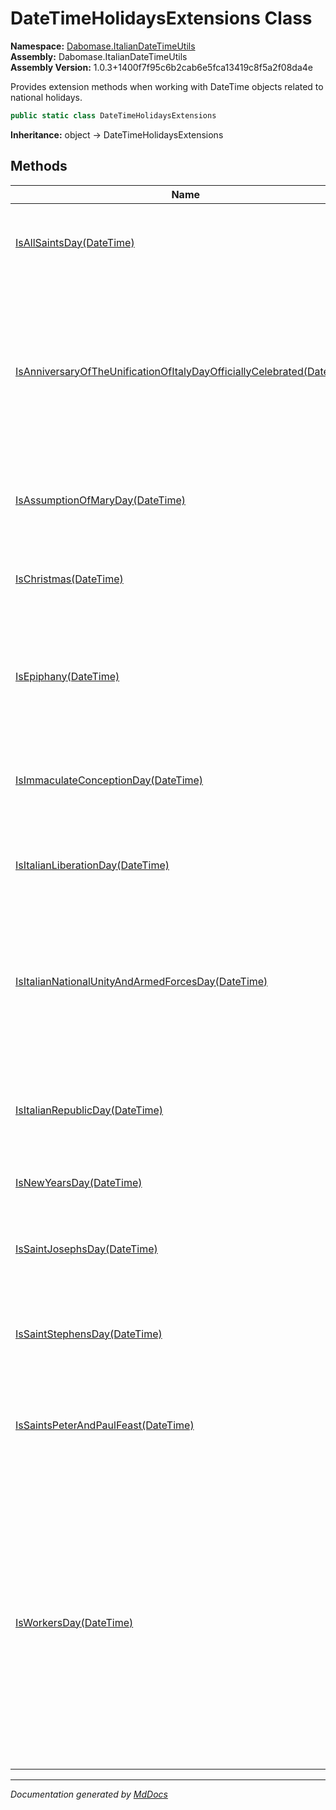 ﻿<!--  
  <auto-generated>   
    The contents of this file were generated by a tool.  
    Changes to this file may be list if the file is regenerated  
  </auto-generated>   
-->

# DateTimeHolidaysExtensions Class

**Namespace:** [Dabomase.ItalianDateTimeUtils](../index.md)  
**Assembly:** Dabomase.ItalianDateTimeUtils  
**Assembly Version:** 1.0.3+1400f7f95c6b2cab6e5fca13419c8f5a2f08da4e

Provides extension methods when working with DateTime objects related to national holidays.

```csharp
public static class DateTimeHolidaysExtensions
```

**Inheritance:** object → DateTimeHolidaysExtensions

## Methods

| Name                                                                                                                                            | Description                                                                                                                                                                                                                      |
| ----------------------------------------------------------------------------------------------------------------------------------------------- | -------------------------------------------------------------------------------------------------------------------------------------------------------------------------------------------------------------------------------- |
| [IsAllSaintsDay(DateTime)](methods/IsAllSaintsDay.md)                                                                                           | Tells if given date is All Saints' Day (i.e. November 1st).                                                                                                                                                                      |
| [IsAnniversaryOfTheUnificationOfItalyDayOfficiallyCelebrated(DateTime)](methods/IsAnniversaryOfTheUnificationOfItalyDayOfficiallyCelebrated.md) | Tells if given date is the Anniversary of the Unification Of Italy: this official celebration occurres on March 17th and every 50 years from 1961 included.                                                                      |
| [IsAssumptionOfMaryDay(DateTime)](methods/IsAssumptionOfMaryDay.md)                                                                             | Tells if given date is Assumption of Mary Day (i.e. August 15th).                                                                                                                                                                |
| [IsChristmas(DateTime)](methods/IsChristmas.md)                                                                                                 | Tells if given date is Christmas Day (i.e. December 25th).                                                                                                                                                                       |
| [IsEpiphany(DateTime)](methods/IsEpiphany.md)                                                                                                   | Tells if given date is Epiphany (i.e. January 6th, excluding occurrences from 1978 to 1984).                                                                                                                                     |
| [IsImmaculateConceptionDay(DateTime)](methods/IsImmaculateConceptionDay.md)                                                                     | Tells if given date is Immaculate Conception Day (i.e. December 8th).                                                                                                                                                            |
| [IsItalianLiberationDay(DateTime)](methods/IsItalianLiberationDay.md)                                                                           | Tells if given date is Italian Liberation Day (i.e. April 25th).                                                                                                                                                                 |
| [IsItalianNationalUnityAndArmedForcesDay(DateTime)](methods/IsItalianNationalUnityAndArmedForcesDay.md)                                         | Tells if given date is Italian National Unity and Armed Forces Day (i.e. November 4th until 1977 excluded).                                                                                                                      |
| [IsItalianRepublicDay(DateTime)](methods/IsItalianRepublicDay.md)                                                                               | Tells if given date is Italian Republic Day (i.e. June 2nd since 1946 excluded).                                                                                                                                                 |
| [IsNewYearsDay(DateTime)](methods/IsNewYearsDay.md)                                                                                             | Tells if given date is New Year's Day.                                                                                                                                                                                           |
| [IsSaintJosephsDay(DateTime)](methods/IsSaintJosephsDay.md)                                                                                     | Tells if given date is Saint Joseph's Day (i.e. March 19th, until 1977 excluded).                                                                                                                                                |
| [IsSaintStephensDay(DateTime)](methods/IsSaintStephensDay.md)                                                                                   | Tells if given date is Saint Stephen's Day (i.e. December 26th).                                                                                                                                                                 |
| [IsSaintsPeterAndPaulFeast(DateTime)](methods/IsSaintsPeterAndPaulFeast.md)                                                                     | Tells if given date is Saints Peter and Paul Feast (i.e. June 29th until 1977 excluded).                                                                                                                                         |
| [IsWorkersDay(DateTime)](methods/IsWorkersDay.md)                                                                                               | Tells if given date is Italian Workers' Day: from 1890 this day has been celebrated on May 1th during Late Modern Period, or during City of Rome foundation celebration day (i.e. April 21st, from 1924 to 1944, both included). |

___

*Documentation generated by [MdDocs](https://github.com/ap0llo/mddocs)*
